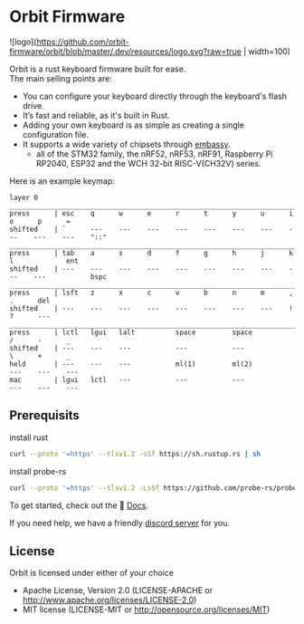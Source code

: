 #  Orbit Firmware

![logo](https://github.com/orbit-firmware/orbit/blob/master/.dev/resources/logo.svg?raw=true | width=100)




Orbit is a rust keyboard firmware built for ease.  
The main selling points are:
  - You can configure your keyboard directly through the keyboard's flash drive.
  - It’s fast and reliable, as it's built in Rust.
  - Adding your own keyboard is as simple as creating a single configuration file.
  - It supports a wide variety of chipsets through [embassy](https://github.com/embassy-rs/embassy).
    - all of the STM32 family, the nRF52, nRF53, nRF91, Raspberry Pi RP2040, ESP32 and the WCH 32-bit RISC-V(CH32V) series.


Here is an example keymap:  
```orbit
layer 0
____________________________________________________________________________________________________
press      | esc    q      w      e      r      t      y      u      i      o      p      =
shifted    | `      ---    ---    ---    ---    ---    ---    ---    ---    ---    ---    "::"
____________________________________________________________________________________________________
press      | tab    a      s      d      f      g      h      j      k      l             ent
shifted    | ---    ---    ---    ---    ---    ---    ---    ---    ---    ---           bspc
____________________________________________________________________________________________________
press      | lsft   z      x      c      v      b      n      m      ,             .      del
shifted    | ---    ---    ---    ---    ---    ---    ---    ---    !             ?      ---
____________________________________________________________________________________________________
press      | lctl   lgui   lalt          space         space                /      -      _
shifted    | ---    ---    ---           ---           ---                  \      +      _
held       | ---    ---    ---           ml(1)         ml(2)                ---    ---    ---
mac        | lgui   lctl   ---           ---           ---                  ---    ---    ---
```


## Prerequisits
install rust
```bash
curl --proto '=https' --tlsv1.2 -sSf https://sh.rustup.rs | sh
```

install probe-rs
```bash
curl --proto '=https' --tlsv1.2 -LsSf https://github.com/probe-rs/probe-rs/releases/latest/download/probe-rs-tools-installer.sh | sh
```

  
To get started, check out the 📖 [Docs](https://orbit-firmware.github.io/orbit).

If you need help, we have a friendly [discord server](https://discord.gg/SrESTtBKV5) for you.


## License

Orbit is licensed under either of your choice

- Apache License, Version 2.0 (LICENSE-APACHE or http://www.apache.org/licenses/LICENSE-2.0)
- MIT license (LICENSE-MIT or http://opensource.org/licenses/MIT)
